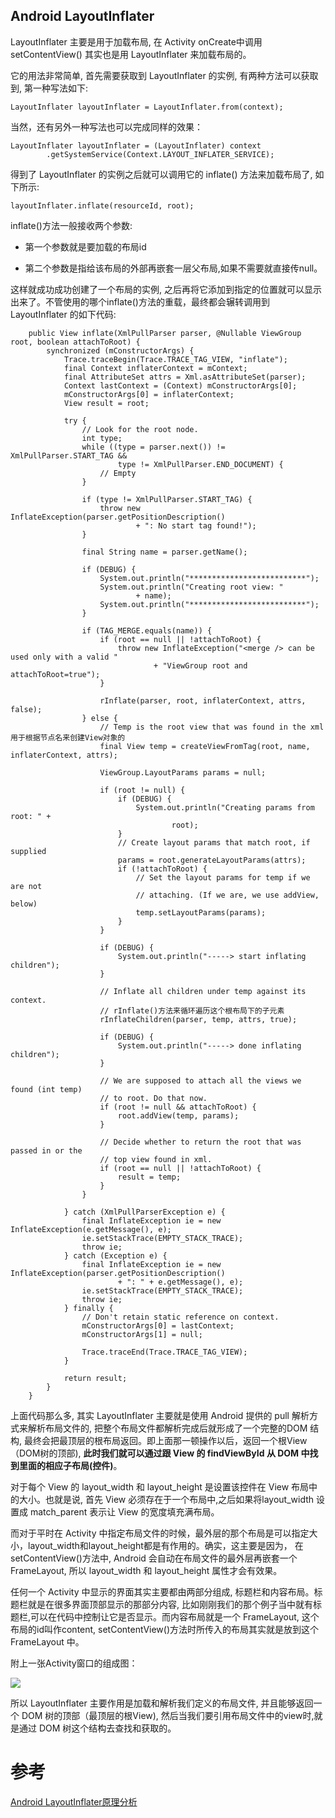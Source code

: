 ## Android LayoutInflater

LayoutInflater 主要是用于加载布局, 在 Activity onCreate中调用 setContentView() 其实也是用 LayoutInflater 来加载布局的。

它的用法非常简单, 首先需要获取到 LayoutInflater 的实例, 有两种方法可以获取到, 第一种写法如下:

```
LayoutInflater layoutInflater = LayoutInflater.from(context);

```
当然，还有另外一种写法也可以完成同样的效果：

```
LayoutInflater layoutInflater = (LayoutInflater) context
		.getSystemService(Context.LAYOUT_INFLATER_SERVICE);
```

得到了 LayoutInflater 的实例之后就可以调用它的 inflate() 方法来加载布局了, 如下所示:

```
layoutInflater.inflate(resourceId, root);
```

inflate()方法一般接收两个参数:

  * 第一个参数就是要加载的布局id

  * 第二个参数是指给该布局的外部再嵌套一层父布局,如果不需要就直接传null。


这样就成功成功创建了一个布局的实例, 之后再将它添加到指定的位置就可以显示出来了。不管使用的哪个inflate()方法的重载，最终都会辗转调用到 LayoutInflater 的如下代码:

```
    public View inflate(XmlPullParser parser, @Nullable ViewGroup root, boolean attachToRoot) {
        synchronized (mConstructorArgs) {
            Trace.traceBegin(Trace.TRACE_TAG_VIEW, "inflate");
            final Context inflaterContext = mContext;
            final AttributeSet attrs = Xml.asAttributeSet(parser);
            Context lastContext = (Context) mConstructorArgs[0];
            mConstructorArgs[0] = inflaterContext;
            View result = root;

            try {
                // Look for the root node.
                int type;
                while ((type = parser.next()) != XmlPullParser.START_TAG &&
                        type != XmlPullParser.END_DOCUMENT) {
                    // Empty
                }

                if (type != XmlPullParser.START_TAG) {
                    throw new InflateException(parser.getPositionDescription()
                            + ": No start tag found!");
                }

                final String name = parser.getName();

                if (DEBUG) {
                    System.out.println("**************************");
                    System.out.println("Creating root view: "
                            + name);
                    System.out.println("**************************");
                }

                if (TAG_MERGE.equals(name)) {
                    if (root == null || !attachToRoot) {
                        throw new InflateException("<merge /> can be used only with a valid "
                                + "ViewGroup root and attachToRoot=true");
                    }

                    rInflate(parser, root, inflaterContext, attrs, false);
                } else {
                    // Temp is the root view that was found in the xml 用于根据节点名来创建View对象的
                    final View temp = createViewFromTag(root, name, inflaterContext, attrs);

                    ViewGroup.LayoutParams params = null;

                    if (root != null) {
                        if (DEBUG) {
                            System.out.println("Creating params from root: " +
                                    root);
                        }
                        // Create layout params that match root, if supplied
                        params = root.generateLayoutParams(attrs);
                        if (!attachToRoot) {
                            // Set the layout params for temp if we are not
                            // attaching. (If we are, we use addView, below)
                            temp.setLayoutParams(params);
                        }
                    }

                    if (DEBUG) {
                        System.out.println("-----> start inflating children");
                    }

                    // Inflate all children under temp against its context. 
                    // rInflate()方法来循环遍历这个根布局下的子元素
                    rInflateChildren(parser, temp, attrs, true);

                    if (DEBUG) {
                        System.out.println("-----> done inflating children");
                    }

                    // We are supposed to attach all the views we found (int temp)
                    // to root. Do that now.
                    if (root != null && attachToRoot) {
                        root.addView(temp, params);
                    }

                    // Decide whether to return the root that was passed in or the
                    // top view found in xml.
                    if (root == null || !attachToRoot) {
                        result = temp;
                    }
                }

            } catch (XmlPullParserException e) {
                final InflateException ie = new InflateException(e.getMessage(), e);
                ie.setStackTrace(EMPTY_STACK_TRACE);
                throw ie;
            } catch (Exception e) {
                final InflateException ie = new InflateException(parser.getPositionDescription()
                        + ": " + e.getMessage(), e);
                ie.setStackTrace(EMPTY_STACK_TRACE);
                throw ie;
            } finally {
                // Don't retain static reference on context.
                mConstructorArgs[0] = lastContext;
                mConstructorArgs[1] = null;

                Trace.traceEnd(Trace.TRACE_TAG_VIEW);
            }

            return result;
        }
    }

```
上面代码那么多, 其实 LayoutInflater 主要就是使用 Android 提供的 pull 解析方式来解析布局文件的, 把整个布局文件都解析完成后就形成了一个完整的DOM 结构, 最终会把最顶层的根布局返回。即上面那一顿操作以后，返回一个根View（DOM树的顶部), __此时我们就可以通过跟 View 的 findViewById 从 DOM 中找到里面的相应子布局(控件)__。

对于每个 View 的 layout_width 和 layout_height 是设置该控件在 View 布局中的大小。也就是说, 首先 View 必须存在于一个布局中,之后如果将layout_width 设置成 match_parent 表示让 View 的宽度填充满布局。

而对于平时在 Activity 中指定布局文件的时候，最外层的那个布局是可以指定大小，layout_width和layout_height都是有作用的。确实，这主要是因为，
在 setContentView()方法中, Android 会自动在布局文件的最外层再嵌套一个 FrameLayout, 所以 layout_width 和 layout_height 属性才会有效果。

任何一个 Activity 中显示的界面其实主要都由两部分组成, 标题栏和内容布局。标题栏就是在很多界面顶部显示的那部分内容, 比如刚刚我们的那个例子当中就有标题栏,可以在代码中控制让它是否显示。而内容布局就是一个 FrameLayout, 这个布局的id叫作content, setContentView()方法时所传入的布局其实就是放到这个 FrameLayout 中。

附上一张Activity窗口的组成图：

![](https://github.com/xianfeng92/android-code-read/blob/master/images/activity_window.png)

所以 LayoutInflater 主要作用是加载和解析我们定义的布局文件, 并且能够返回一个 DOM 树的顶部（最顶层的根View), 然后当我们要引用布局文件中的view时,就是通过 DOM 树这个结构去查找和获取的。

# 参考

[Android LayoutInflater原理分析](https://blog.csdn.net/guolin_blog/article/details/12921889)
